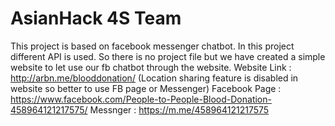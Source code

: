 # AsianHack 4S Team

This project is based on facebook messenger chatbot.
In this project different API is used. So there is no project file but we have created a simple website to let use our fb chatbot through the website.
Website Link : http://arbn.me/blooddonation/  (Location sharing feature is disabled in website so better to use FB page or Messenger)
Facebook Page : https://www.facebook.com/People-to-People-Blood-Donation-458964121217575/
Messnger : https://m.me/458964121217575
